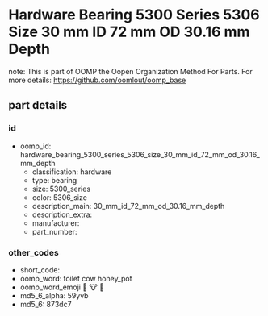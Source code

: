 # Hardware Bearing 5300 Series 5306 Size 30 mm ID 72 mm OD 30.16 mm Depth  

note: This is part of OOMP the Oopen Organization Method For Parts. For more details: https://github.com/oomlout/oomp_base

##  part details





### id
* oomp_id: hardware_bearing_5300_series_5306_size_30_mm_id_72_mm_od_30.16_mm_depth
  * classification: hardware
  * type: bearing
  * size: 5300_series
  * color: 5306_size
  * description_main: 30_mm_id_72_mm_od_30.16_mm_depth
  * description_extra: 
  * manufacturer: 
  * part_number: 

### other_codes
* short_code: 
* oomp_word: toilet cow honey_pot
* oomp_word_emoji :toilet: :cow: :honey_pot:
* md5_6_alpha: 59yvb
* md5_6: 873dc7